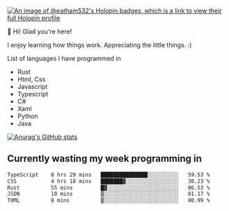 [![An image of @eatham532's Holopin badges, which is a link to view their full Holopin profile](https://holopin.me/eatham532)](https://holopin.io/@eatham532)


👋 Hi! Glad you're here!

I enjoy learning how things work. Appreciating the little things. :)


List of languages I have programmed in
- Rust
- Html, Css
- Javascript
- Typescript
- C#
- Xaml
- Python
- Java

[![Anurag's GitHub stats](https://github-readme-stats.vercel.app/api?username=Eatham532&theme=dark)](https://github.com/anuraghazra/github-readme-stats)


## Currently wasting my week programming in
<!--START_SECTION:waka-->

```txt
TypeScript    8 hrs 29 mins   ███████████████░░░░░░░░░░   59.53 %
CSS           4 hrs 18 mins   ███████▓░░░░░░░░░░░░░░░░░   30.23 %
Rust          55 mins         █▓░░░░░░░░░░░░░░░░░░░░░░░   06.53 %
JSON          10 mins         ▒░░░░░░░░░░░░░░░░░░░░░░░░   01.17 %
TOML          8 mins          ▒░░░░░░░░░░░░░░░░░░░░░░░░   00.99 %
```

<!--END_SECTION:waka-->
